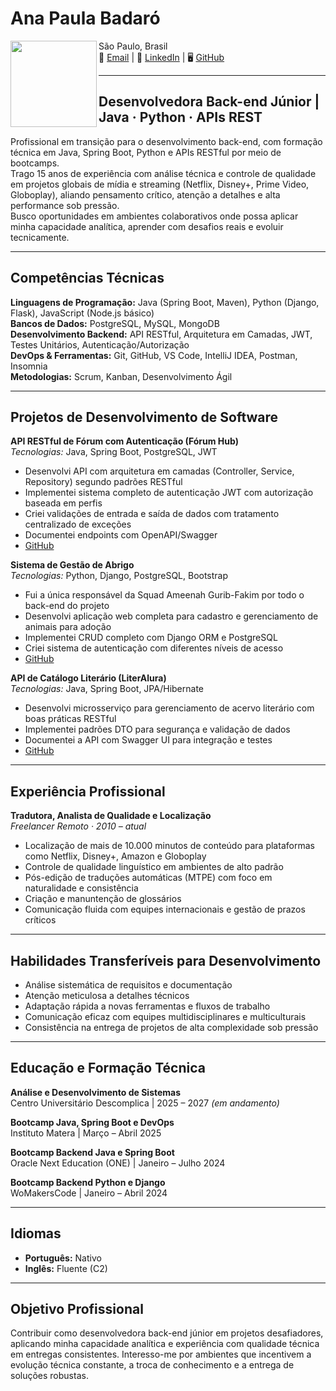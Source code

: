 # Ana Paula Badaró   

<img align="left" src="https://media.licdn.com/dms/image/v2/D4D03AQEQNTm21GJtIg/profile-displayphoto-shrink_200_200/B4DZWlh_ukG4Ac-/0/1742238907878?e=1748476800&v=beta&t=jsmQbQj_Up5_Vb0OpaELsn-5OXIS1vvOXmPs2r__x6Q" height="138"> 

São Paulo, Brasil  
📧 [Email](mailto:badaro_ap@proton.me) | 🔗 [LinkedIn](http://linkedin.com/in/apbadaro) | 🖥️ [GitHub](https://github.com/apbadaro)  

---

## Desenvolvedora Back-end Júnior | Java · Python · APIs REST

Profissional em transição para o desenvolvimento back-end, com formação técnica em Java, Spring Boot, Python e APIs RESTful por meio de bootcamps.  
Trago 15 anos de experiência com análise técnica e controle de qualidade em projetos globais de mídia e streaming (Netflix, Disney+, Prime Video, Globoplay), aliando pensamento crítico, atenção a detalhes e alta performance sob pressão.  
Busco oportunidades em ambientes colaborativos onde possa aplicar minha capacidade analítica, aprender com desafios reais e evoluir tecnicamente.  

---

## Competências Técnicas

**Linguagens de Programação:** Java (Spring Boot, Maven), Python (Django, Flask), JavaScript (Node.js básico)  
**Bancos de Dados:** PostgreSQL, MySQL, MongoDB  
**Desenvolvimento Backend:** API RESTful, Arquitetura em Camadas, JWT, Testes Unitários, Autenticação/Autorização  
**DevOps & Ferramentas:** Git, GitHub, VS Code, IntelliJ IDEA, Postman, Insomnia  
**Metodologias:** Scrum, Kanban, Desenvolvimento Ágil  

---

## Projetos de Desenvolvimento de Software  

**API RESTful de Fórum com Autenticação (Fórum Hub)**  
*Tecnologias:* Java, Spring Boot, PostgreSQL, JWT  
- Desenvolvi API com arquitetura em camadas (Controller, Service, Repository) segundo padrões RESTful  
- Implementei sistema completo de autenticação JWT com autorização baseada em perfis  
- Criei validações de entrada e saída de dados com tratamento centralizado de exceções  
- Documentei endpoints com OpenAPI/Swagger  
- [GitHub](https://github.com/apbadaro/ONE-Final-Challenge-Forum)  

**Sistema de Gestão de Abrigo**  
*Tecnologias:* Python, Django, PostgreSQL, Bootstrap  
- Fui a única responsável da Squad Ameenah Gurib-Fakim por todo o back-end do projeto  
- Desenvolvi aplicação web completa para cadastro e gerenciamento de animais para adoção  
- Implementei CRUD completo com Django ORM e PostgreSQL  
- Criei sistema de autenticação com diferentes níveis de acesso  
- [GitHub](https://github.com/apbadaro/ProjetoFinal_SquadAmeenahGuribFakim)  

**API de Catálogo Literário (LiterAlura)**  
*Tecnologias:* Java, Spring Boot, JPA/Hibernate  
- Desenvolvi microsserviço para gerenciamento de acervo literário com boas práticas RESTful  
- Implementei padrões DTO para segurança e validação de dados  
- Documentei a API com Swagger UI para integração e testes  
- [GitHub](https://github.com/apbadaro/ONE-Challenge-LiterAlura)  

---

## Experiência Profissional

**Tradutora, Analista de Qualidade e Localização**  
*Freelancer Remoto · 2010 – atual*  
- Localização de mais de 10.000 minutos de conteúdo para plataformas como Netflix, Disney+, Amazon e Globoplay  
- Controle de qualidade linguístico em ambientes de alto padrão  
- Pós-edição de traduções automáticas (MTPE) com foco em naturalidade e consistência  
- Criação e manuntenção de glossários  
- Comunicação fluida com equipes internacionais e gestão de prazos críticos  

---

## Habilidades Transferíveis para Desenvolvimento

- Análise sistemática de requisitos e documentação  
- Atenção meticulosa a detalhes técnicos  
- Adaptação rápida a novas ferramentas e fluxos de trabalho  
- Comunicação eficaz com equipes multidisciplinares e multiculturais  
- Consistência na entrega de projetos de alta complexidade sob pressão  

---

## Educação e Formação Técnica

**Análise e Desenvolvimento de Sistemas**  
Centro Universitário Descomplica | 2025 – 2027 *(em andamento)*  

**Bootcamp Java, Spring Boot e DevOps**  
Instituto Matera | Março – Abril 2025  

**Bootcamp Backend Java e Spring Boot**  
Oracle Next Education (ONE) | Janeiro – Julho 2024  

**Bootcamp Backend Python e Django**  
WoMakersCode | Janeiro – Abril 2024  

---

## Idiomas

- **Português:** Nativo  
- **Inglês:** Fluente (C2)  

---

## Objetivo Profissional

Contribuir como desenvolvedora back-end júnior em projetos desafiadores, aplicando minha capacidade analítica e experiência com qualidade técnica em entregas consistentes. Interesso-me por ambientes que incentivem a evolução técnica constante, a troca de conhecimento e a entrega de soluções robustas.

